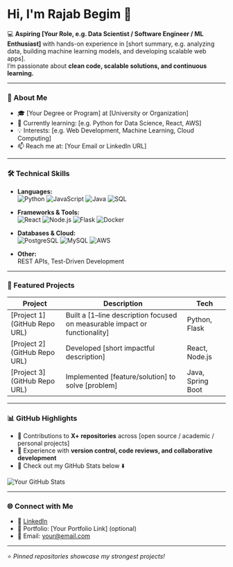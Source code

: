 # Hi, I'm Rajab Begim 👋  

💻 **Aspiring [Your Role, e.g. Data Scientist / Software Engineer / ML Enthusiast]** with hands-on experience in [short summary, e.g. analyzing data, building machine learning models, and developing scalable web apps].  
I’m passionate about **clean code, scalable solutions, and continuous learning.**

---

### 🌟 About Me
- 🎓 [Your Degree or Program] at [University or Organization]  
- 🌱 Currently learning: [e.g. Python for Data Science, React, AWS]  
- 💡 Interests: [e.g. Web Development, Machine Learning, Cloud Computing]  
- 📫 Reach me at: [Your Email or LinkedIn URL]  

---



### 🛠️ Technical Skills

- **Languages:**  
  ![Python](https://img.shields.io/badge/Python-3776AB?style=for-the-badge&logo=python&logoColor=white)
  ![JavaScript](https://img.shields.io/badge/JavaScript-F7DF1E?style=for-the-badge&logo=javascript&logoColor=black)
  ![Java](https://img.shields.io/badge/Java-007396?style=for-the-badge&logo=java&logoColor=white)
  ![SQL](https://img.shields.io/badge/SQL-4479A1?style=for-the-badge&logo=postgresql&logoColor=white)

- **Frameworks & Tools:**  
  ![React](https://img.shields.io/badge/React-20232A?style=for-the-badge&logo=react&logoColor=61DAFB)
  ![Node.js](https://img.shields.io/badge/Node.js-339933?style=for-the-badge&logo=nodedotjs&logoColor=white)
  ![Flask](https://img.shields.io/badge/Flask-000000?style=for-the-badge&logo=flask&logoColor=white)
  ![Docker](https://img.shields.io/badge/Docker-2496ED?style=for-the-badge&logo=docker&logoColor=white)

- **Databases & Cloud:**  
  ![PostgreSQL](https://img.shields.io/badge/PostgreSQL-336791?style=for-the-badge&logo=postgresql&logoColor=white)
  ![MySQL](https://img.shields.io/badge/MySQL-4479A1?style=for-the-badge&logo=mysql&logoColor=white)
  ![AWS](https://img.shields.io/badge/AWS-232F3E?style=for-the-badge&logo=amazonaws&logoColor=white)

- **Other:**  
  REST APIs, Test-Driven Development


---

### 🚀 Featured Projects
| Project | Description | Tech |
|---------|-------------|------|
| [Project 1](GitHub Repo URL) | Built a [1–line description focused on measurable impact or functionality] | Python, Flask |
| [Project 2](GitHub Repo URL) | Developed [short impactful description] | React, Node.js |
| [Project 3](GitHub Repo URL) | Implemented [feature/solution] to solve [problem] | Java, Spring Boot |

---

### 📊 GitHub Highlights
- 🔹 Contributions to **X+ repositories** across [open source / academic / personal projects]  
- 🔹 Experience with **version control, code reviews, and collaborative development**  
- 🔹 Check out my GitHub Stats below ⬇️  

![Your GitHub Stats](https://github-readme-stats.vercel.app/api?username=Rajabb4685&show_icons=true&theme=default)

---

### 🌐 Connect with Me
- 🔗 [LinkedIn](https://linkedin.com/in/yourprofile)  
- 📂 Portfolio: [Your Portfolio Link] (optional)  
- 📧 Email: your@email.com  

---

⭐ *Pinned repositories showcase my strongest projects!*  

